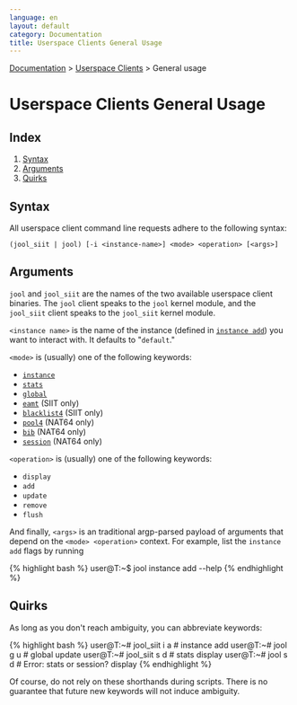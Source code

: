 ```yaml
---
language: en
layout: default
category: Documentation
title: Userspace Clients General Usage
---
```


[Documentation](documentation.html) > [Userspace Clients](documentation.html#userspace-clients) > General usage

# Userspace Clients General Usage

## Index

1. [Syntax](#syntax)
2. [Arguments](#arguments)
3. [Quirks](#quirks)

## Syntax

All userspace client command line requests adhere to the following syntax:

	(jool_siit | jool) [-i <instance-name>] <mode> <operation> [<args>]

## Arguments

`jool` and `jool_siit` are the names of the two available userspace client binaries. The `jool` client speaks to the `jool` kernel module, and the `jool_siit` client speaks to the `jool_siit` kernel module.

`<instance name>` is the name of the instance (defined in [`instance add`](usr-flag-instance.html)) you want to interact with. It defaults to "`default`."

`<mode>` is (usually) one of the following keywords:

- [`instance`](usr-flags-instance.html)
- [`stats`](usr-flags-stats.html)
- [`global`](usr-flags-global.html)
- [`eamt`](usr-flags-eamt.html) (SIIT only)
- [`blacklist4`](usr-flags-blacklist4.html) (SIIT only)
- [`pool4`](usr-flags-pool4.html) (NAT64 only)
- [`bib`](usr-flags-bib.html) (NAT64 only)
- [`session`](usr-flags-session.html) (NAT64 only)

`<operation>` is (usually) one of the following keywords:

- `display`
- `add`
- `update`
- `remove`
- `flush`

And finally, `<args>` is an traditional argp-parsed payload of arguments that depend on the `<mode> <operation>` context. For example, list the `instance add` flags by running

{% highlight bash %}
user@T:~$ jool instance add --help
{% endhighlight %}

## Quirks

As long as you don't reach ambiguity, you can abbreviate keywords:

{% highlight bash %}
user@T:~# jool_siit i a    # instance add
user@T:~# jool      g u    # global update
user@T:~# jool_siit s d    # stats display
user@T:~# jool      s d    # Error: stats or session? display
{% endhighlight %}

Of course, do not rely on these shorthands during scripts. There is no guarantee that future new keywords will not induce ambiguity.
